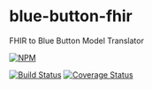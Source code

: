 blue-button-fhir
================

FHIR to Blue Button Model Translator

[![NPM](https://nodei.co/npm/blue-button-fhir.png)](https://nodei.co/npm/blue-button-fhir/)

[![Build Status](https://travis-ci.org/amida-tech/blue-button-fhir.svg)](https://travis-ci.org/amida-tech/blue-button-fhir)
[![Coverage Status](https://coveralls.io/repos/amida-tech/blue-button-fhir/badge.png)](https://coveralls.io/r/amida-tech/blue-button-fhir)
